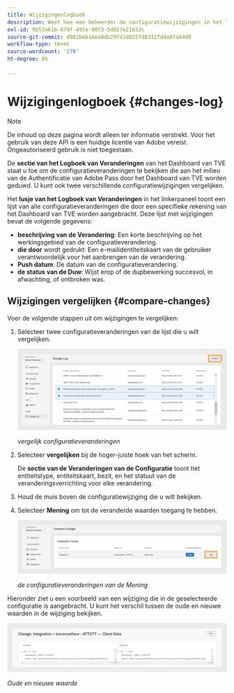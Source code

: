 ```yaml
---
title: Wijzigingenlogboek
description: Weet hoe een beheerder de configuratiewijzigingen in het TVE-dashboard kan controleren.
exl-id: 9b53a61b-679f-491e-90f3-5d827e21b32c
source-git-commit: d982beb16ea0db29f41d0257d8332fd4a07a84d8
workflow-type: tm+mt
source-wordcount: '270'
ht-degree: 0%

---
```


# Wijzigingenlogboek {#changes-log}

>[!NOTE]
>
>De inhoud op deze pagina wordt alleen ter informatie verstrekt. Voor het gebruik van deze API is een huidige licentie van Adobe vereist. Ongeautoriseerd gebruik is niet toegestaan.

De **sectie van het Logboek van Veranderingen** van het Dashboard van TVE staat u toe om de configuratieveranderingen te bekijken die aan het milieu van de Authentificatie van Adobe Pass door het Dashboard van TVE worden geduwd. U kunt ook twee verschillende configuratiewijzigingen vergelijken.

Het **lusje van het Logboek van Veranderingen** in het linkerpaneel toont een lijst van alle configuratieveranderingen die door een specifieke rekening van het Dashboard van TVE worden aangebracht. Deze lijst met wijzigingen bevat de volgende gegevens:

* **beschrijving van de Verandering**: Een korte beschrijving op het werkingsgebied van de configuratieverandering.
* **die door** wordt gedrukt: Een e-mailidentiteitskaart van de gebruiker verantwoordelijk voor het aanbrengen van de verandering.
* **Push datum**: De datum van de configuratieverandering.
* **de status van de Duw**: Wijst erop of de dupbewerking succesvol, in afwachting, of ontbroken was.

## Wijzigingen vergelijken {#compare-changes}

Voer de volgende stappen uit om wijzigingen te vergelijken:

1. Selecteer twee configuratieveranderingen van de lijst die u wilt vergelijken.

   ![ vergelijk configuratieveranderingen ](../assets/tve-dashboard/new-tve-dashboard/review/review-changes-compare-button.png)

   *vergelijk configuratieveranderingen*

1. Selecteer **vergelijken** bij de hoger-juiste hoek van het scherm.

   De **sectie van de Veranderingen van de Configuratie** toont het entiteitstype, entiteitskaart, bezit, en het statuut van de veranderingsverrichting voor elke verandering.

1. Houd de muis boven de configuratiewijziging die u wilt bekijken.

1. Selecteer **Mening** om tot de veranderde waarden toegang te hebben.

   ![ de configuratieveranderingen van de Mening ](../assets/tve-dashboard/new-tve-dashboard/review/review-changes-view-button.png)

   *de configuratieveranderingen van de Mening*

Hieronder ziet u een voorbeeld van een wijziging die in de geselecteerde configuratie is aangebracht. U kunt het verschil tussen de oude en nieuwe waarden in de wijziging bekijken.

![ Oude en nieuwe waarde ](../assets/tve-dashboard/new-tve-dashboard/review/review-change-modal-view.png)

*Oude en nieuwe waarde*
